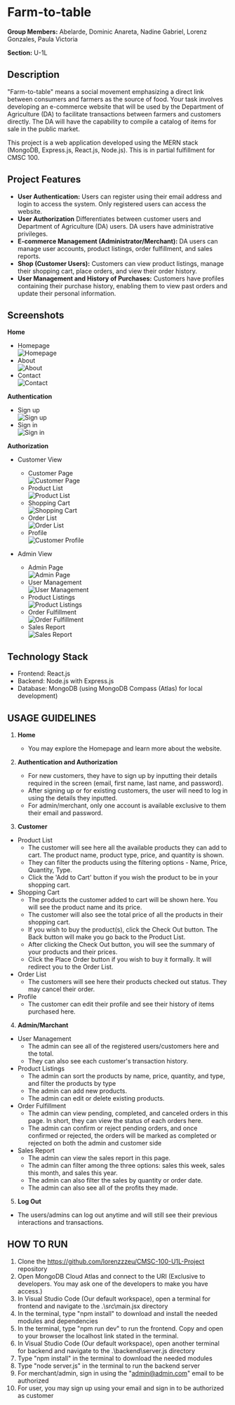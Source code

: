 # Farm-to-table
**Group Members:**
Abelarde, Dominic
Anareta, Nadine
Gabriel, Lorenz
Gonzales, Paula Victoria

**Section:**
U-1L

## Description
"Farm-to-table" means a social movement emphasizing a direct link between consumers and farmers as the source of food. Your task involves developing an e-commerce website that will be used by the Department of Agriculture (DA) to facilitate transactions between farmers and customers directly. The DA will have the capability to compile a catalog of items for sale in the public market.

This project is a web application developed using the MERN stack (MongoDB, Express.js, React.js, Node.js). This is in partial fulfillment for CMSC 100.

## Project Features

- **User Authentication:** Users can register using their email address and login to access the system. Only registered users can access the website.
- **User Authorization** Differentiates between customer users and Department of Agriculture (DA) users. DA users have administrative privileges.
- **E-commerce Management (Administrator/Merchant):** DA users can manage user accounts, product listings, order fulfillment, and sales reports.
- **Shop (Customer Users):** Customers can view product listings, manage their shopping cart, place orders, and view their order history.
- **User Management and History of Purchases:** Customers have profiles containing their purchase history, enabling them to view past orders and update their personal information.


## Screenshots

**Home**
  - Homepage <br/>
   ![Homepage](src/img/README/Homepage.png) <br/>
  - About <br/>
   ![About](src/img/README/About.png) <br/>
  - Contact <br/>
   ![Contact](src/img/README/Contact.png) <br/>

**Authentication**
  - Sign up <br/>
    ![Sign up](src/img/README/Register.png) <br/>
  - Sign in <br/>
    ![Sign in](src/img/README/Login.png) <br/>

**Authorization**
  - Customer View
    - Customer Page <br/>
      ![Customer Page](src/img/README/CustomerPage.png) <br/>
    - Product List <br/>
      ![Product List](src/img/README/CustomerProductList.png) <br/>
    - Shopping Cart <br/>
      ![Shopping Cart](src/img/README/ShoppingCart.png) <br/>
    - Order List <br/>
      ![Order List](src/img/README/OrderList.png) <br/>
    - Profile <br/>
      ![Customer Profile](src/img/README/CustomerProfile.png) <br/>

  - Admin View
    - Admin Page <br/>
      ![Admin Page](src/img/README/AdminPage.png) <br/>
    - User Management <br/>
      ![User Management](src/img/README/UserManagement.png) <br/>
    - Product Listings <br/>
      ![Product Listings](src/img/README/ProductListings.png) <br/>
    - Order Fulfillment <br/>
      ![Order Fulfillment](src/img/README/OrderFulfillment.png) <br/>
    - Sales Report <br/>
      ![Sales Report](src/img/README/SalesReport.png) <br/>

## Technology Stack

- Frontend: React.js
- Backend: Node.js with Express.js
- Database: MongoDB (using MongoDB Compass (Atlas) for local development)

## USAGE GUIDELINES
1. **Home**
   - You may explore the Homepage and learn more about the website.
   
2. **Authentication and Authorization**
   - For new customers, they have to sign up by inputting their details required in the screen (email, first name, last name, and password).
   - After signing up or for existing customers, the user will need to log in using the details they inputted.
   - For admin/merchant, only one account is available exclusive to them their email and password.

3. **Customer**
  - Product List
    - The customer will see here all the available products they can add to cart. The product name, product type, price, and quantity is shown.
    - They can filter the products using the filtering options - Name, Price, Quantity, Type.
    - Click the 'Add to Cart' button if you wish the product to be in your shopping cart.
  - Shopping Cart
    - The products the customer added to cart will be shown here. You will see the product name and its price.
    - The customer will also see the total price of all the products in their shopping cart.
    - If you wish to buy the product(s), click the Check Out button. The Back button will make you go back to the Product List.
    - After clicking the Check Out button, you will see the summary of your products and their prices.
    - Click the Place Order button if you wish to buy it formally. It will redirect you to the Order List.
  - Order List
    - The customers will see here their products checked out status. They may cancel their order.
  - Profile
    - The customer can edit their profile and see their history of items purchased here.

4. **Admin/Marchant**
  - User Management
    - The admin can see all of the registered users/customers here and the total.
    - They can also see each customer's transaction history.
  - Product Listings
    - The admin can sort the products by name, price, quantity, and type, and filter the products by type
    - The admin can add new products.
    - The admin can edit or delete existing products.
  - Order Fulfillment
    - The admin can view pending, completed, and canceled orders in this page. In short, they can view the status of each orders here. 
    - The admin can confirm  or reject pending orders, and once confirmed or rejected, the orders will be marked as completed or rejected on both the admin and customer side
  - Sales Report
    - The admin can view the sales report in this page.
    - The admin can filter among the three options: sales this week, sales this month, and sales this year.
    - The admin can also filter the sales by quantity or order date.
    - The admin can also see all of the profits they made.

5. **Log Out**
  - The users/admins can log out anytime and will still see their previous interactions and transactions.

## HOW TO RUN

1. Clone the https://github.com/lorenzzzeu/CMSC-100-U1L-Project repository
2. Open MongoDB Cloud Atlas and connect to the URI (Exclusive to developers. You may ask one of the developers to make you have access.)
3. In Visual Studio Code (Our default workspace), open a terminal for frontend and navigate to the .\src\main.jsx directory
4. In the terminal, type "npm install" to download and install the needed modules and dependencies
5. In the terminal, type "npm run dev" to run the frontend. Copy and open to your browser the localhost link stated in the terminal.
6. In Visual Studio Code (Our default workspace), open another terminal for backend and navigate to the .\backend\server.js directory
7. Type "npm install" in the terminal to download the needed modules
8. Type "node server.js" in the terminal to run the backend server
9. For merchant/admin, sign in using the "admin@admin.com" email to be authorized
10. For user, you may sign up using your email and sign in to be authorized as customer